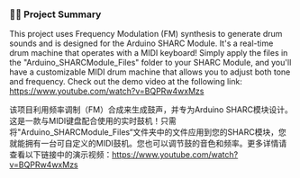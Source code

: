### 🎹🥁 **Project Summary**

This project uses Frequency Modulation (FM) synthesis to generate drum sounds and is designed for the Arduino SHARC Module. It's a real-time drum machine that operates with a MIDI keyboard! Simply apply the files in the "Arduino_SHARCModule_Files" folder to your SHARC Module, and you'll have a customizable MIDI drum machine that allows you to adjust both tone and frequency. Check out the demo video at the following link: https://www.youtube.com/watch?v=BQPRw4wxMzs

该项目利用频率调制（FM）合成来生成鼓声，并专为Arduino SHARC模块设计。这是一款与MIDI键盘配合使用的实时鼓机！只需将"Arduino_SHARCModule_Files“文件夹中的文件应用到您的SHARC模块，您就能拥有一台可自定义的MIDI鼓机。您也可以调节鼓的音色和频率。更多详情请查看以下链接中的演示视频：https://www.youtube.com/watch?v=BQPRw4wxMzs
